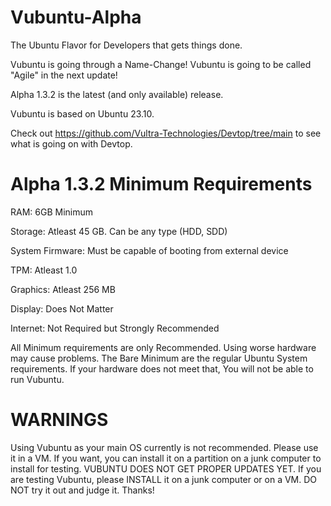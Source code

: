 # Vubuntu-Alpha
The Ubuntu Flavor for Developers that gets things done.

Vubuntu is going through a Name-Change! Vubuntu is going to be called "Agile" in the next update!

Alpha 1.3.2 is the latest (and only available) release.

Vubuntu is based on Ubuntu 23.10.

Check out https://github.com/Vultra-Technologies/Devtop/tree/main to see what is going on with Devtop.

# Alpha 1.3.2 Minimum Requirements

RAM: 6GB Minimum

Storage: Atleast 45 GB. Can be any type (HDD, SDD)

System Firmware: Must be capable of booting from external device

TPM: Atleast 1.0

Graphics: Atleast 256 MB

Display: Does Not Matter

Internet: Not Required but Strongly Recommended

All Minimum requirements are only Recommended. Using worse hardware may cause problems. The Bare Minimum are the regular Ubuntu System requirements. If your hardware does not meet that, You will not be able to run Vubuntu.


# WARNINGS

Using Vubuntu as your main OS currently is not recommended. Please use it in a VM. If you want, you can install it on a partition on a junk computer to install for testing. VUBUNTU DOES NOT GET PROPER UPDATES YET. If you are testing Vubuntu, please INSTALL it on a junk computer or on a VM. DO NOT try it out and judge it. Thanks! 

